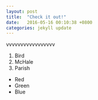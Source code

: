 ```yaml
---
layout: post
title:  "Check it out!"
date:   2016-05-16 00:10:38 +0800
categories: jekyll update
---
```

vvvvvvvvvvvvvvvvv
1.  Bird
2.  McHale
3.  Parish

*   Red
*   Green
*   Blue